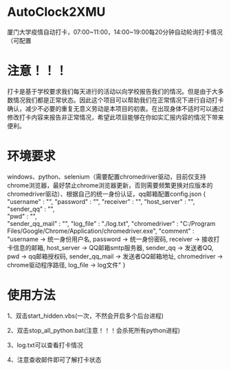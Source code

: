 # AutoClock2XMU
厦门大学疫情自动打卡，07:00~11:00，14:00~19:00每20分钟自动轮询打卡情况（可配置

# 注意！！！
打卡是基于学校要求我们每天进行的活动以向学校报告我们的情况。但是由于大多数情况我们都是正常状态。因此这个项目可以帮助我们在正常情况下进行自动打卡确认，减少不必要的重复无意义劳动是本项目的初衷。在出现身体不适时可以通过修改打卡内容来报告非正常情况，希望此项目能够在你如实汇报内容的情况下带来便利。

# 环境要求
windows、python、selenium（需要配置chromedriver驱动，目前仅支持chrome浏览器，最好禁止chrome浏览器更新，否则需要频繁更换对应版本的chromedriver驱动）、根据自己的统一身份认证，qq邮箱配置config.json
{
    "username" : "", 
    "password" : "", 
    "receiver" : "", 
    "host_server" : "",  
    "sender_qq" : "",  
    "pwd" : "",  
    "sender_qq_mail" : "",
    "log_file" : "./log.txt",
    "chromedriver" : "C:/Program Files/Google/Chrome/Application/chromedriver.exe",
    "comment" : "username -> 统一身份用户名, password -> 统一身份密码, receiver -> 接收打卡信息的邮箱, host_server -> QQ邮箱smtp服务器, sender_qq -> 发送者QQ, pwd -> qq邮箱授权码, sender_qq_mail -> 发送者QQ邮箱地址, chromedriver -> chrome驱动程序路径, log_file -> log文件"
}

# 使用方法
1、双击start_hidden.vbs(一次，不然会开启多个后台进程)

2、双击stop_all_python.bat(注意！！！会杀死所有python进程)

3、log.txt可以查看打卡情况

4、注意查收邮件即可了解打卡状态
